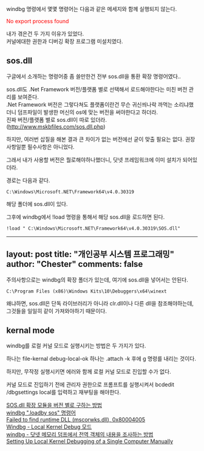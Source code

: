 windbg 명령에서 몇몇 명령어는 다음과 같은 메세지와 함께 실행되지 않는다.

<span style="color:red"> No export process found </span>

내가 겪은건 두 가지 이유가 있었다.  
커널에대한 권한과 디버깅 확장 프로그램 미설치였다.

## sos.dll

구글에서 소개하는 명령어중 좀 쓸만한건 전부 sos.dll을 통환 확장 명령어였다..

sos.dll도 .Net Framework 버전/플랫폼 별로 선택해서 로드해야한다는 미친 버전 관리를 보여준다.  
.Net Framework 버전은 그렇다쳐도 플랫폼이란건 무슨 귀신씌나락 까먹는 소리냐했더니 덤프파일이 발생한 머신의 os에 맞는 버전을 써야한다고 하더라.  
진짜 버전/플랫폼 별로 sos.dll이 따로 있더라.(http://www.mskbfiles.com/sos.dll.php)

하지만, 여러번 삽질을 해본 결과 큰 차이가 없는 버전에선 굳이 맞출 필요는 없다. 권장사항일뿐 필수사항은 아니었다.

그래서 내가 사용할 버전은 뭘로해야하나했더니, 닷넷 프레임워크에 이미 설치가 되어있더라.

경로는 다음과 같다.

    C:\Windows\Microsoft.NET\Framework64\v4.0.30319

해당 폴더에 sos.dll이 있다.

그후에 windbg에서 !load 명령을 통해서 해당 sos.dll을 로드하면 된다.

    !load " C:\Windows\Microsoft.NET\Framework64\v4.0.30319\SOS.dll"
---
layout: post
title:  "개인공부 시스템 프로그래밍"
author: "Chester"
comments: false
---



주의사항으로는 windbg의 확장 폴더가 있는데, 여기에 sos.dll을 넣어서는 안된다.

    C:\Program Files (x86)\Windows Kits\10\Debuggers\x64\winext

왜냐하면, sos.dll은 단독 라이브러리가 아니라 clr.dll이나 다른 dll을 참조해야하는데, 그것들을 일일히 같이 가져와야하기 때문이다.


## kernal mode

windbg를 로컬 커널 모드로 실행시키는 방법은 두 가지가 있다.

하나는 file-kernal debug-local-ok
하나는 .attach -k 후에 g 명령를 내리는 것이다.

하지만, 무작정 실행시키면 에러와 함께 로컬 커널 모드로 진입할 수가 없다.


커널 모드로 진입하기 전에 관리자 권한으로 프롬프트를 실행시켜서 bcdedit /dbgsettings local를 입력하고 재부팅을 해야한다.



[SOS.dll 확장 모듈을 버전 별로 구하는 방법](https://www.sysnet.pe.kr/2/0/1654)    
[windbg ".loadby sos" 명령어](https://www.sysnet.pe.kr/2/0/943)    
[Failed to find runtime DLL (mscorwks.dll), 0x80004005](https://www.sysnet.pe.kr/Default.aspx?mode=2&sub=0&detail=1&pageno=0&wid=1020&rssMode=1&wtype=0)  
[Windbg - Local Kernel Debug 모드](https://www.sysnet.pe.kr/2/0/934)  
[windbg - 닷넷 메모리 덤프에서 전역 객체의 내용을 조사하는 방법](https://www.sysnet.pe.kr/2/0/11460)   
[Setting Up Local Kernel Debugging of a Single Computer Manually](https://docs.microsoft.com/ko-kr/windows-hardware/drivers/debugger/setting-up-local-kernel-debugging-of-a-single-computer-manually)
